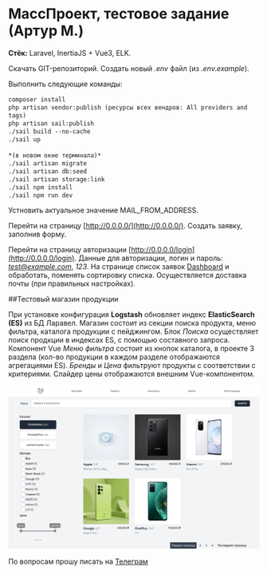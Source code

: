 # МассПроект, тестовое задание (Артур М.)

**Стёк:** Laravel, InertiaJS + Vue3, ELK.

Скачать GIT-репозиторий. Создать новый *.env* файл (из *.env.example*).

Выполнить следующие команды:

    composer install
    php artisan vendor:publish (ресурсы всех вендров: All providers and tags)
    php artisan sail:publish
    ./sail build --no-cache
    ./sail up
    
    *(в новом окне терминала)*
    ./sail artisan migrate
    ./sail artisan db:seed
    ./sail artisan storage:link
    ./sail npm install
    ./sail npm run dev

Устновить актуальное значение MAIL_FROM_ADDRESS.

Перейти на страницу [http://0.0.0.0/](http://0.0.0.0/). Создать заявку, заполнив форму.

Перейти на страницу авторизации [http://0.0.0.0/login](http://0.0.0.0/login). Данные для авторизации, логин и пароль: *test@example.com*, *123*. На странице список заявок  [Dashboard](http://0.0.0.0/dashboard) и обработать, поменять сортировку списка. Осуществляется доставка почты (при правильных настройках).


##Тестовый магазин продукции

При установке конфигурация **Logstash** обновляет индекс **ElasticSearch (ES)** из БД Ларавел. Магазин состоит из секции поиска продукта, меню фильтра, каталога продукции с пейджингом.
Блок *Поиска* осуществляет поиск продкции в индексах ES, с помощью составного запроса.
Компонент Vue *Меню фильтра* состоит из кнопок каталога, в проекте 3 раздела (кол-во продукции в каждом разделе отображаются агрегациями ES). *Бренды* и *Цена* фильтруют продукты с соответствии с критериями. Слайдер цены отображаются внешним Vue-компонентом.

![LARAVEL ELK](./storage/app/Laravel.png)

По вопросам прошу писать на [Телеграм](https://t.me/artip7)